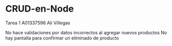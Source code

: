 # CRUD-en-Node
Tarea 1 A01337596 Ali Villegas


No hace validaciones por datos incorrectos al agregar nuevos productos
No hay pantalla para confirmar un eliminado de producto
